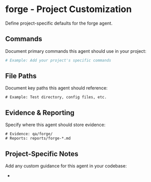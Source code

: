 # forge - Project Customization

Define project-specific defaults for the forge agent.

## Commands

Document primary commands this agent should use in your project:

```bash
# Example: Add your project's specific commands
```

## File Paths

Document key paths this agent should reference:

```
# Example: Test directory, config files, etc.
```

## Evidence & Reporting

Specify where this agent should store evidence:

```
# Evidence: qa/forge/
# Reports: reports/forge-*.md
```

## Project-Specific Notes

Add any custom guidance for this agent in your codebase:

- 
